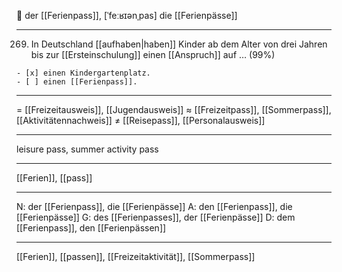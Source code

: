 🎫 der [[Ferienpass]], [ˈfeːʁɪənˌpas]
die [[Ferienpässe]]

---

269. In Deutschland [[aufhaben|haben]] Kinder ab dem Alter von drei Jahren bis zur [[Ersteinschulung]] einen [[Anspruch]] auf … (99%)


    - [x] einen Kindergartenplatz.
    - [ ] einen [[Ferienpass]].

---

= [[Freizeitausweis]], [[Jugendausweis]]
≈ [[Freizeitpass]], [[Sommerpass]], [[Aktivitätennachweis]]
≠ [[Reisepass]], [[Personalausweis]]

---

leisure pass, summer activity pass

---

[[Ferien]], [[pass]]

---

N: der [[Ferienpass]], die [[Ferienpässe]]
A: den [[Ferienpass]], die [[Ferienpässe]]
G: des [[Ferienpasses]], der [[Ferienpässe]]
D: dem [[Ferienpass]], den [[Ferienpässen]]

---

[[Ferien]], [[passen]], [[Freizeitaktivität]], [[Sommerpass]]
